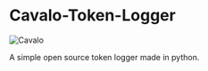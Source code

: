 # Cavalo-Token-Logger

![Cavalo](https://cdn.discordapp.com/attachments/1132485659291045938/1154989075166670858/Cavalop.png)

A simple open source token logger made in python.
